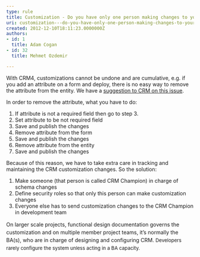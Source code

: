 ```yaml
---
type: rule
title: Customization - Do you have only one person making changes to your CRM customization?
uri: customization---do-you-have-only-one-person-making-changes-to-your-crm-customization
created: 2012-12-10T18:11:23.0000000Z
authors:
- id: 1
  title: Adam Cogan
- id: 32
  title: Mehmet Ozdemir

---
```




<span class='intro'> <p>With CRM4, customizations cannot be undone and are cumulative, e.g.​&#160;if you add an attribute on a form and deploy, there is no easy way to remove the attribute from the entity. We have a <a target="_blank" href="http&#58;//www.ssw.com.au/SSW/Standards/BetterSoftwareSuggestions/CRM.aspx#RemoveAttributeOnForm">suggestion to CRM on this issue</a>.</p> </span>

 <p>In order to remove the attribute, what you have to do&#58;</p>
            <ol>
                <li>If attribute is not a required field then go to step 3.</li>
                <li>Set attribute to be not required field</li>
                <li>Save and publish the changes</li>
                <li>Remove attribute from the form</li>
                <li>Save and publish the changes</li>
                <li>Remove attribute from the entity</li>
                <li>Save and publish the changes</li>
            </ol>
            <p>Because of this reason, we have to take extra care in tracking and maintaining the CRM customization changes. So the solution&#58;</p>
            <ol>
                <li>Make someone (that person is called CRM Champion) in charge of schema changes</li>
                <li>Define security roles so that only this person can make customization changes</li>
                <li>Everyone else has to send customization changes to the CRM Champion in development team</li>
            </ol><div><span style="line-height&#58;20.99431800842285px;">On larger scale projects, functional design documentation governs the customization and on multiple member project teams, it’s normally the BA(s), who are in charge of designing and configuring CRM.&#160;</span><span style="font-size&#58;13px;line-height&#58;20.99431800842285px;">Developers rarely configure the system unless acting in a BA capacity.</span></div>


